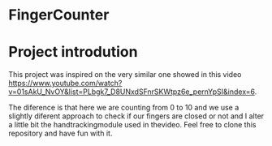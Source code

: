 # FingerCounter



# Project introdution
This project was inspired on the  very similar one showed in this video https://www.youtube.com/watch?v=01sAkU_NvOY&list=PLbgk7_D8UNxdSFnrSKWtpz6e_pernYpSI&index=6.

The diference is that here we are counting from 0 to 10 and we use a slightly diferent approach to check if our fingers are closed or not and I alter a little bit the handtrackingmodule used in  thevideo. Feel free to clone this repository and have fun with it.
